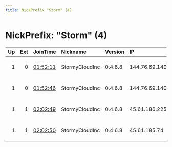 ```yaml
---
title: NickPrefix "Storm" (4)
---
```


# NickPrefix: "Storm" (4)

|   Up |   Ext | JoinTime                                                                                              | Nickname       | Version   | IP            | AS                  | CC   |   ORp |   Dirp | OS    | Contact                            |   eFamMembers |
|-----:|------:|:------------------------------------------------------------------------------------------------------|:---------------|:----------|:--------------|:--------------------|:-----|------:|-------:|:------|:-----------------------------------|--------------:|
|    1 |     0 | [01:52:11](https://nusenu.github.io/OrNetStats/w/relay/A7348BE96DF5BD080A9BA6F87454706BFD75371A.html) | StormyCloudInc | 0.4.6.8   | 144.76.69.140 | Hetzner Online GmbH | de   |  9000 |      0 | Linux | ContactInfo email:abuse stormyclou |            15 |
|    1 |     0 | [01:52:46](https://nusenu.github.io/OrNetStats/w/relay/4E6515A5E941C1C5517FB2952972BEB458640BCF.html) | StormyCloudInc | 0.4.6.8   | 144.76.69.140 | Hetzner Online GmbH | de   |  9100 |      0 | Linux | ContactInfo email:abuse stormyclou |            15 |
|    1 |     1 | [02:02:49](https://nusenu.github.io/OrNetStats/w/relay/645A0CF860DF9B9B143053E67BBFF1DDD0021C1F.html) | StormyCloudInc | 0.4.6.8   | 45.61.186.225 | PONYNET             | us   |   443 |      0 | Linux | ContactInfo email:abuse stormyclou |            15 |
|    1 |     1 | [02:02:50](https://nusenu.github.io/OrNetStats/w/relay/8208042634B76BAFA15E2B852BE3643E0EDE2EEB.html) | StormyCloudInc | 0.4.6.8   | 45.61.185.74  | PONYNET             | us   |   443 |      0 | Linux | ContactInfo email:abuse stormyclou |            15 |
